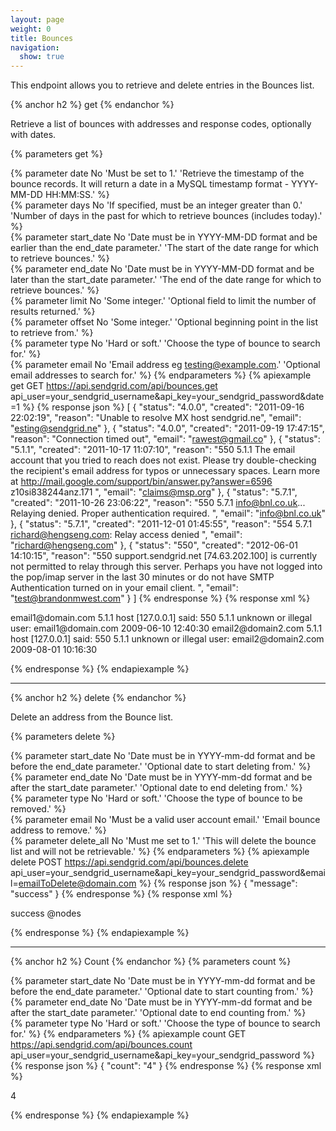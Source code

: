```yaml
---
layout: page
weight: 0
title: Bounces
navigation:
  show: true
---
```


This endpoint allows you to retrieve and delete entries in the Bounces list.

{% anchor h2 %}
get 
{% endanchor %}

Retrieve a list of bounces with addresses and response codes, optionally with dates.

{% parameters get %} 
  
  {% parameter date No 'Must be set to 1.' 'Retrieve the timestamp of the bounce records. It will return a date in a MySQL timestamp format - YYYY-MM-DD HH:MM:SS.' %}  
  {% parameter days No 'If specified, must be an integer greater than 0.' 'Number of days in the past for which to retrieve bounces (includes today).' %}  
  {% parameter start_date No 'Date must be in YYYY-MM-DD format and be earlier than the end_date parameter.' 'The start of the date range for which to retrieve bounces.' %}  
  {% parameter end_date No 'Date must be in YYYY-MM-DD format and be later than the start_date parameter.' 'The end of the date range for which to retrieve bounces.' %}  
  {% parameter limit No 'Some integer.' 'Optional field to limit the number of results returned.' %}  
  {% parameter offset No 'Some integer.' 'Optional beginning point in the list to retrieve from.' %}  
  {% parameter type No 'Hard or soft.' 'Choose the type of bounce to search for.' %}  
  {% parameter email No 'Email address eg testing@example.com.' 'Optional email addresses to search for.' %}
{% endparameters %} 
{% apiexample get GET https://api.sendgrid.com/api/bounces.get api_user=your_sendgrid_username&api_key=your_sendgrid_password&date=1 %}
  {% response json %}
[
  {
    "status": "4.0.0",
    "created": "2011-09-16 22:02:19",
    "reason": "Unable to resolve MX host sendgrid.ne",
    "email": "esting@sendgrid.ne"
  },
  {
    "status": "4.0.0",
    "created": "2011-09-19 17:47:15",
    "reason": "Connection timed out",
    "email": "rawest@gmail.co"
  },
  {
    "status": "5.1.1",
    "created": "2011-10-17 11:07:10",
    "reason": "550 5.1.1 The email account that you tried to reach does not exist. Please try double-checking the recipient's email address for typos or unnecessary spaces. Learn more at http://mail.google.com/support/bin/answer.py?answer=6596 z10si838244anz.171 ",
    "email": "claims@msp.org"
  },
  {
    "status": "5.7.1",
    "created": "2011-10-26 23:06:22",
    "reason": "550 5.7.1 <info@bnl.co.uk>... Relaying denied. Proper authentication required. ",
    "email": "info@bnl.co.uk"
  },
  {
    "status": "5.7.1",
    "created": "2011-12-01 01:45:55",
    "reason": "554 5.7.1 <richard@hengseng.com>: Relay access denied ",
    "email": "richard@hengseng.com"
  },
  {
    "status": "550",
    "created": "2012-06-01 14:10:15",
    "reason": "550 support.sendgrid.net [74.63.202.100] is currently not permitted to relay through this server. Perhaps you have not logged into the pop/imap server in the last 30 minutes or do not have SMTP Authentication turned on in your email client. ",
    "email": "test@brandonmwest.com"
  }
]
  {% endresponse %}
  {% response xml %}
<?xml version="1.0" encoding="ISO-8859-1"?>

<bounces>
   <bounce>
      <email>email1@domain.com</email>
      <status>5.1.1</status>
      <reason>host [127.0.0.1] said: 550 5.1.1 unknown or illegal user: email1@domain.com</reason>
      <created>2009-06-10 12:40:30</created>
   </bounce>
   <bounce>
      <email>email2@domain2.com</email>
      <status>5.1.1</status>
      <reason>host [127.0.0.1] said: 550 5.1.1 unknown or illegal user: email2@domain2.com</reason>
      <created>2009-08-01 10:16:30</created>
   </bounce>
</bounces>

  {% endresponse %}
{% endapiexample %}

* * * * *

{% anchor h2 %}
delete 
{% endanchor %}

Delete an address from the Bounce list.

{% parameters delete %} 
  
  {% parameter start_date No 'Date must be in YYYY-mm-dd format and be before the end_date parameter.' 'Optional date to start deleting from.' %}  
  {% parameter end_date No 'Date must be in YYYY-mm-dd format and be after the start_date parameter.' 'Optional date to end deleting from.' %}  
  {% parameter type No 'Hard or soft.' 'Choose the type of bounce to be removed.' %}  
  {% parameter email No 'Must be a valid user account email.' 'Email bounce address to remove.' %}  
  {% parameter delete_all No 'Must me set to 1.' 'This will delete the bounce list and will not be retrievable.' %}
{% endparameters %} 
{% apiexample delete POST https://api.sendgrid.com/api/bounces.delete api_user=your_sendgrid_username&api_key=your_sendgrid_password&email=emailToDelete@domain.com %}
  {% response json %}
{
  "message": "success"
}
  {% endresponse %}
  {% response xml %}
<?xml version="1.0" encoding="ISO-8859-1"?>

<result> success @nodes </result>

  {% endresponse %}
{% endapiexample %}

* * * * *

{% anchor h2 %}
Count 
{% endanchor %}
{% parameters count %} 
  
  {% parameter start_date No 'Date must be in YYYY-mm-dd format and be before the end_date parameter.' 'Optional date to start counting from.' %}  
  {% parameter end_date No 'Date must be in YYYY-mm-dd format and be after the start_date parameter.' 'Optional date to end counting from.' %}  
  {% parameter type No 'Hard or soft.' 'Choose the type of bounce to search for.' %}
{% endparameters %} 
{% apiexample count GET https://api.sendgrid.com/api/bounces.count api_user=your_sendgrid_username&api_key=your_sendgrid_password %}
  {% response json %}
{
  "count": "4"
}
  {% endresponse %}
  {% response xml %}
<?xml version="1.0" encoding="ISO-8859-1"?>

<result>
   <count>4</count>
</result>

  {% endresponse %}
{% endapiexample %}
